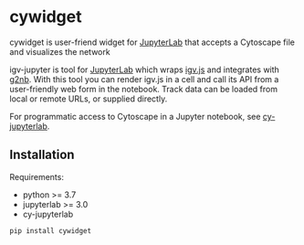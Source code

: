 # cywidget
cywidget is user-friend widget for [JupyterLab](http://jupyter.org/) that accepts a Cytoscape file and visualizes the network

igv-jupyter is tool for [JupyterLab](http://jupyter.org/) which wraps [igv.js](https://github.com/igvteam/igv.js) and
integrates with [g2nb](https://github.com/g2nb/g2nb). With this tool you can render igv.js in a cell and call its API
from a user-friendly web form in the notebook. Track data can be loaded from local or remote URLs, or supplied directly.

For programmatic access to Cytoscape in a Jupyter notebook, see [cy-jupyterlab](https://github.com/idekerlab/cy-jupyterlab).

## Installation

Requirements:

* python >= 3.7
* jupyterlab >= 3.0
* cy-jupyterlab

```bash
pip install cywidget
```
